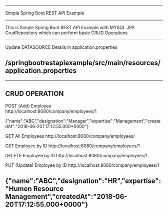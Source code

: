 ***********************************************
Simple Spring Boot REST API Example
***********************************************
This is Simple Spring Boot REST API Example with MYSQL JPA CrudRepository which can perform basic CRUD Operations


---------------------------------------------------------------------------------------------------
Update DATASOURCE Details In application.properties

/springbootrestapiexample/src/main/resources/application.properties
---------------------------------------------------------------------------------------------------


---------------------------------------------------------------------------------------------------
CRUD OPERATION
---------------------------------------------------------------------------------------------------

POST (Add) Employee  
http://localhost:8080/company/employees/1


{"name":"ABC","designation":"Manager","expertise":"Management","createdAt":"2018-06-20T17:12:55.000+0000"}

GET All Employees 
http://localhost:8080/company/employees/

GET Employee by ID
http://localhost:8080/company/employees/1

DELETE Employee by ID
http://localhost:8080/company/employees/1

PUT (Update) Employee by ID
http://localhost:8080/company/employees/1

{"name":"ABC","designation":"HR","expertise":"Humen Resource Management","createdAt":"2018-06-20T17:12:55.000+0000"}
---------------------------------------------------------------------------------------------------
